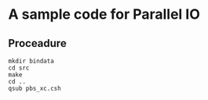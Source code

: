 # A sample code for Parallel IO

## Proceadure
    
    mkdir bindata 
    cd src
    make
    cd ..
    qsub pbs_xc.csh
   

